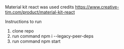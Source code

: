 Material kit react was used 
credits https://www.creative-tim.com/product/material-kit-react

Instructions to run
1) clone repo
2) run command npm i --legacy-peer-deps
3) run command npm start

